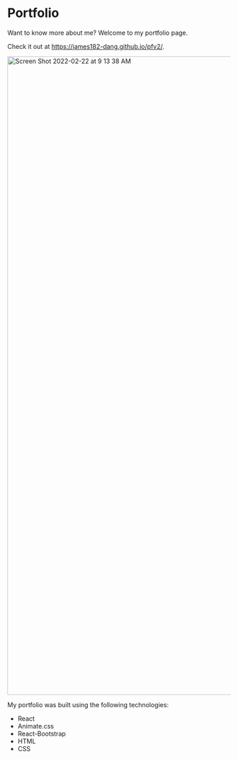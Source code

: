 # Portfolio

Want to know more about me? Welcome to my portfolio page.

Check it out at https://james182-dang.github.io/pfv2/.

<img width="1440" alt="Screen Shot 2022-02-22 at 9 13 38 AM" src="https://user-images.githubusercontent.com/88298540/155161849-4041785d-50a4-4b24-aee8-7abc3c917759.png">


My portfolio was built using the following technologies:
* React
* Animate.css
* React-Bootstrap
* HTML
* CSS
